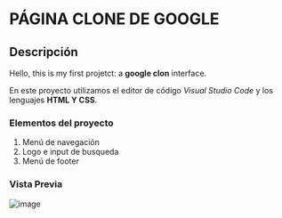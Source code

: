 # PÁGINA CLONE DE GOOGLE
## Descripción 
Hello, this is my first projetct: a **google clon** interface.

En este proyecto utilizamos el editor de código *Visual Studio Code* y los lenguajes **HTML Y CSS**.

### Elementos del proyecto

<ol>
  <li>Menú de navegación</li>
  <li>Logo e input de busqueda</li>
  <li>Menú de footer</li>
</ol>

### Vista Previa
![image](https://github.com/Gabriela-Itaii/google-clone/assets/113000034/2a988de3-529b-4233-9d1b-af54dd8fa059)


